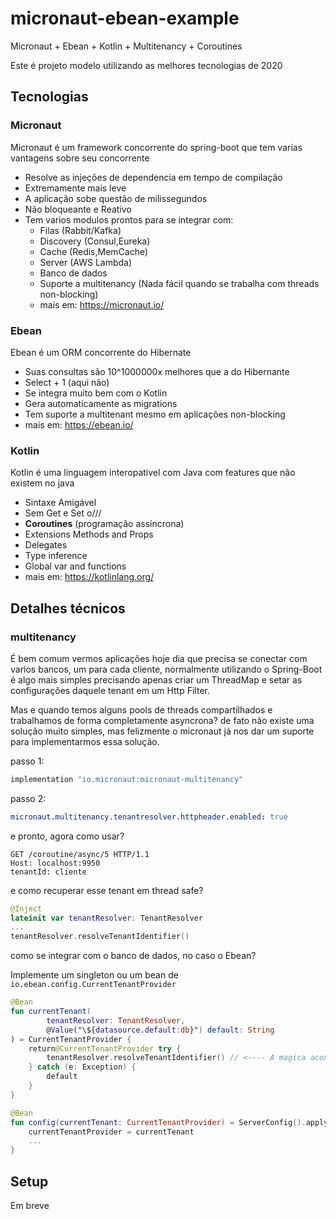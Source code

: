 # micronaut-ebean-example
Micronaut + Ebean + Kotlin + Multitenancy + Coroutines

Este é projeto modelo utilizando as melhores tecnologias de 2020

## Tecnologias

### Micronaut
Micronaut é um framework concorrente do spring-boot que tem varias vantagens sobre seu concorrente

- Resolve as injeções de dependencia em tempo de compilação
- Extremamente mais leve
- A aplicação sobe questão de milissegundos
- Não bloqueante e Reativo
- Tem varios modulos prontos para se integrar com:
  - Filas (Rabbit/Kafka)
  - Discovery (Consul,Eureka)
  - Cache (Redis,MemCache)
  - Server (AWS Lambda)
  - Banco de dados
  - Suporte a multitenancy (Nada fácil quando se trabalha com threads non-blocking)
  - mais em: https://micronaut.io/
  
###  Ebean
Ebean é um ORM concorrente do Hibernate

- Suas consultas são 10^1000000x melhores que a do Hibernante
- Select + 1 (aqui não)
- Se integra muito bem com o Kotlin
- Gera automaticamente as migrations
- Tem suporte a multitenant mesmo em aplicações non-blocking
- mais em: https://ebean.io/

### Kotlin
Kotlin é uma linguagem interopativel com Java com features que não existem no java

- Sintaxe Amigável
- Sem Get e Set o///
- **Coroutines** (programação assíncrona)
- Extensions Methods and Props
- Delegates
- Type inference
- Global var and functions
- mais em: https://kotlinlang.org/



## Detalhes técnicos

### multitenancy

É bem comum vermos aplicações hoje dia que precisa se conectar com varios bancos, um para cada cliente,
normalmente utilizando o Spring-Boot é algo mais simples precisando apenas criar um ThreadMap e setar as 
configurações daquele tenant em um Http Filter.

Mas e quando temos alguns pools de threads compartilhados e trabalhamos de forma completamente asyncrona?
de fato não existe uma solução muito simples, mas felizmente o micronaut já nos dar um suporte para 
implementarmos essa solução.

passo 1:
```gradle
implementation "io.micronaut:micronaut-multitenancy"
```

passo 2:
```yml
micronaut.multitenancy.tenantresolver.httpheader.enabled: true
```

e pronto, agora como usar?

```http
GET /coroutine/async/5 HTTP/1.1
Host: localhost:9950
tenantId: cliente
```

e como recuperar esse tenant em thread safe?
```kotlin
@Inject
lateinit var tenantResolver: TenantResolver
...
tenantResolver.resolveTenantIdentifier()
```

como se integrar com o banco de dados, no caso o Ebean?

Implemente um singleton ou um bean de `io.ebean.config.CurrentTenantProvider`
```kotlin
@Bean
fun currentTenant(
        tenantResolver: TenantResolver,
        @Value("\${datasource.default:db}") default: String
) = CurrentTenantProvider {
    return@CurrentTenantProvider try {
        tenantResolver.resolveTenantIdentifier() // <---- A magica acontece aqui
    } catch (e: Exception) {
        default
    }
}
```

```kotlin
@Bean
fun config(currentTenant: CurrentTenantProvider) = ServerConfig().apply {
    currentTenantProvider = currentTenant
    ...
}
```

## Setup

Em breve
  

